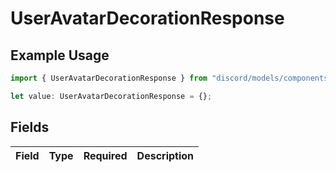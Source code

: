 # UserAvatarDecorationResponse

## Example Usage

```typescript
import { UserAvatarDecorationResponse } from "discord/models/components";

let value: UserAvatarDecorationResponse = {};
```

## Fields

| Field       | Type        | Required    | Description |
| ----------- | ----------- | ----------- | ----------- |
